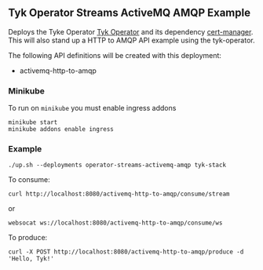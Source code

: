 ## Tyk Operator Streams ActiveMQ AMQP Example
Deploys the Tyke Operator [Tyk Operator](https://github.com/TykTechnologies/tyk-operator) and its dependency
[cert-manager](https://github.com/jetstack/cert-manager). This will also stand up a HTTP to AMQP API
example using the tyk-operator.

The following API definitions will be created with this deployment:
- activemq-http-to-amqp

### Minikube
To run on `minikube` you must enable ingress addons

```
minikube start
minikube addons enable ingress
```

### Example
```
./up.sh --deployments operator-streams-activemq-amqp tyk-stack
```

To consume:
```
curl http://localhost:8080/activemq-http-to-amqp/consume/stream
```
or
```
websocat ws://localhost:8080/activemq-http-to-amqp/consume/ws
```

To produce:
```
curl -X POST http://localhost:8080/activemq-http-to-amqp/produce -d 'Hello, Tyk!'
```
